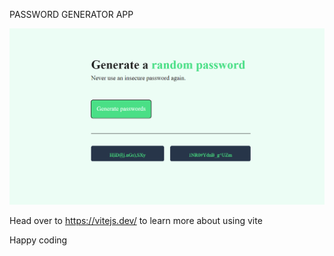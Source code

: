 
PASSWORD GENERATOR APP  

![Alt text](<Screenshot 2024-01-08 115801.png>) 

Head over to https://vitejs.dev/ to learn more about using vite

Happy coding   

